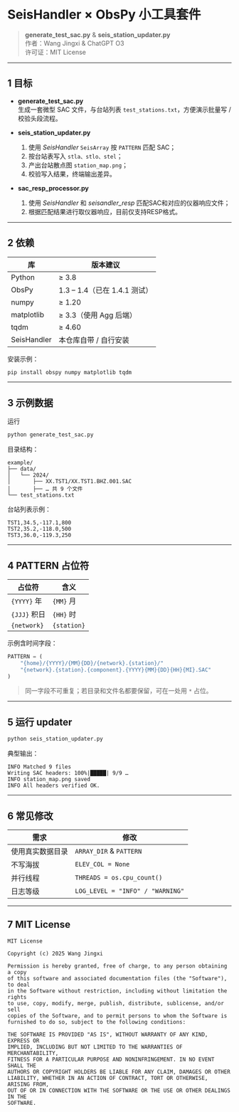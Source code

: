 # SeisHandler × ObsPy 小工具套件

> **generate_test_sac.py** & **seis_station_updater.py**  
> 作者：Wang Jingxi &amp; ChatGPT O3  
> 许可证：MIT License  

---

## 1 目标

- **generate_test_sac.py**  
  生成一套微型 SAC 文件，与台站列表 `test_stations.txt`，方便演示批量写 / 校验头段流程。  

- **seis_station_updater.py**  
  1. 使用 *SeisHandler* `SeisArray` 按 `PATTERN` 匹配 SAC；  
  2. 按台站表写入 `stla、stlo、stel`；  
  3. 产出台站散点图 `station_map.png`；  
  4. 校验写入结果，终端输出差异。  

- **sac_resp_processor.py**
  1. 使用 *SeisHandler* 和 *seisandler_resp* 匹配SAC和对应的仪器响应文件；
  2. 根据匹配结果进行取仪器响应，目前仅支持RESP格式。
---

## 2 依赖

| 库 | 版本建议 |
| --- | --- |
| Python | ≥ 3.8 |
| ObsPy | 1.3 – 1.4（已在 1.4.1 测试） |
| numpy | ≥ 1.20 |
| matplotlib | ≥ 3.3（使用 Agg 后端） |
| tqdm | ≥ 4.60 |
| SeisHandler | 本仓库自带 / 自行安装 |

安装示例：

```bash
pip install obspy numpy matplotlib tqdm
```

---

## 3 示例数据

运行

```bash
python generate_test_sac.py
```

目录结构：

```
example/
├── data/
│   └── 2024/
│       ├── XX.TST1/XX.TST1.BHZ.001.SAC
│       ├── … 共 9 个文件
└── test_stations.txt
```

台站列表示例：

```
TST1,34.5,-117.1,800
TST2,35.2,-118.0,500
TST3,36.0,-119.3,250
```

---

## 4 PATTERN 占位符

| 占位符 | 含义 |
| --- | --- |
| `{YYYY}` 年 | `{MM}` 月 | `{DD}` 日 |
| `{JJJ}` 积日 | `{HH}` 时 | `{MI}` 分 |
| `{network}` | `{station}` | `{component}` |

示例含时间字段：

```python
PATTERN = (
    "{home}/{YYYY}/{MM}{DD}/{network}.{station}/"
    "{network}.{station}.{component}.{YYYY}{MM}{DD}{HH}{MI}.SAC"
)
```

> 同一字段不可重复；若目录和文件名都要保留，可在一处用 `*` 占位。

---

## 5 运行 updater

```bash
python seis_station_updater.py
```

典型输出：

```
INFO Matched 9 files
Writing SAC headers: 100%|█████| 9/9 …
INFO station_map.png saved
INFO All headers verified OK.
```

---

## 6 常见修改

| 需求 | 修改 |
| --- | --- |
| 使用真实数据目录 | `ARRAY_DIR` & `PATTERN` |
| 不写海拔 | `ELEV_COL = None` |
| 并行线程 | `THREADS = os.cpu_count()` |
| 日志等级 | `LOG_LEVEL = "INFO" / "WARNING"` |

---

## 7 MIT License

```
MIT License

Copyright (c) 2025 Wang Jingxi

Permission is hereby granted, free of charge, to any person obtaining a copy
of this software and associated documentation files (the "Software"), to deal
in the Software without restriction, including without limitation the rights
to use, copy, modify, merge, publish, distribute, sublicense, and/or sell
copies of the Software, and to permit persons to whom the Software is
furnished to do so, subject to the following conditions:

THE SOFTWARE IS PROVIDED "AS IS", WITHOUT WARRANTY OF ANY KIND, EXPRESS OR
IMPLIED, INCLUDING BUT NOT LIMITED TO THE WARRANTIES OF MERCHANTABILITY,
FITNESS FOR A PARTICULAR PURPOSE AND NONINFRINGEMENT. IN NO EVENT SHALL THE
AUTHORS OR COPYRIGHT HOLDERS BE LIABLE FOR ANY CLAIM, DAMAGES OR OTHER
LIABILITY, WHETHER IN AN ACTION OF CONTRACT, TORT OR OTHERWISE, ARISING FROM,
OUT OF OR IN CONNECTION WITH THE SOFTWARE OR THE USE OR OTHER DEALINGS IN THE
SOFTWARE.
```
